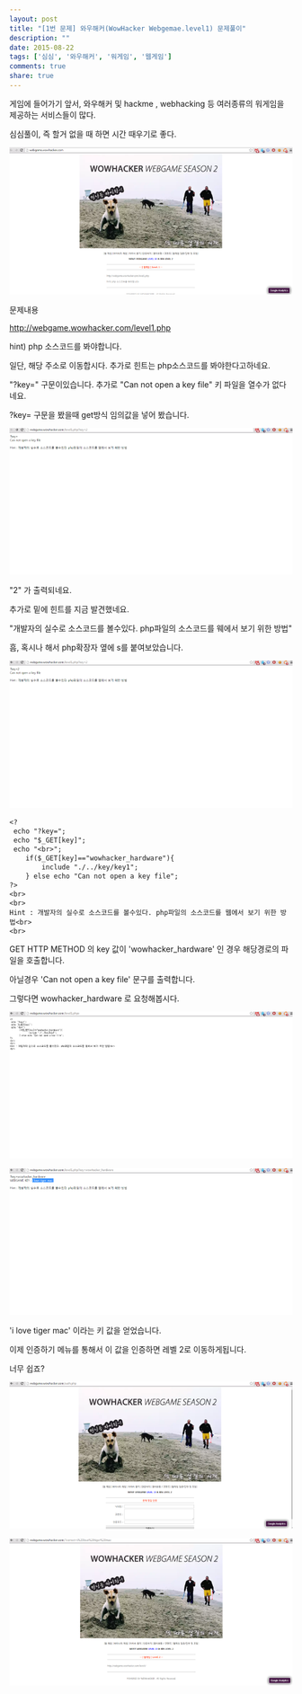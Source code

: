 ```yaml
---
layout: post
title: "[1번 문제] 와우해커(WowHacker Webgemae.level1) 문제풀이"
description: ""
date: 2015-08-22
tags: ['심심', '와우해커', '워게임', '웹게임']
comments: true
share: true
---
```


게임에 들어가기 앞서, 와우해커 및 hackme , webhacking 등 여러종류의 워게임을 제공하는 서비스들이 많다.

심심풀이, 즉 할거 없을 때 하면 시간 때우기로 좋다.

  

  

![](/assets/images/posts/41/24545A4B55D8243A34CB98.PNG)

  

  

문제내용

  

  

http://webgame.wowhacker.com/level1.php

hint) php 소스코드를 봐야합니다.

  

일단, 해당 주소로 이동합시다. 추가로 힌트는 php소스코드를 봐야한다고하네요.

"?key=" 구문이있습니다. 추가로 "Can not open a key file" 키 파일을 열수가 없다네요.

?key= 구문을 봤을때 get방식 임의값을 넣어 봤습니다.

  

  

![](/assets/images/posts/41/2675014055D825C92D0626.PNG)

  

"2" 가 출력되네요.

추가로 밑에 힌트를 지금 발견했네요.

"개발자의 실수로 소스코드를 볼수있다. php파일의 소스코드를 웨에서 보기 위한 방법"

흠, 혹시나 해서 php확장자 옆에 s를 붙여보았습니다.

  

  

![](/assets/images/posts/41/266A654055D825CB33CC0F.PNG)

  

    <?
     echo "?key=";
     echo "$_GET[key]";
     echo "<br>";
    	if($_GET[key]=="wowhacker_hardware"){
    		include "./../key/key1";
    	} else echo "Can not open a key file";
    ?>
    <br>
    <br>
    Hint : 개발자의 실수로 소스코드를 볼수있다. php파일의 소스코드를 웹에서 보기 위한 방법<br>
    <br>

  

GET HTTP METHOD 의 key 값이 'wowhacker_hardware' 인 경우 해당경로의 파일을 호출합니다.

아닐경우 'Can not open a key file' 문구를 출력합니다.

  

그렇다면 wowhacker_hardware 로 요청해봅시다.

  

  

![](/assets/images/posts/41/2259604255D82584138B0E.PNG)

  

  

  

![](/assets/images/posts/41/2774243755D831B435E8B7.PNG)

  

  

'i love tiger mac' 이라는 키 값을 얻었습니다.

이제 인증하기 메뉴를 통해서 이 값을 인증하면 레벨 2로 이동하게됩니다.

너무 쉽죠?  

  

  

![](/assets/images/posts/41/251C5B4555D8317E123090.PNG)

  

![](/assets/images/posts/41/2634FF3755D831B1042280.PNG)

  

  

  

  

  


